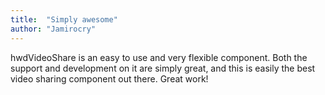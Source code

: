 ```yaml
---
title:  "Simply awesome"
author: "Jamirocry"
---
```

hwdVideoShare is an easy to use and very flexible component. Both the support and development on it are simply great, and this is easily the best video sharing component out there. Great work!

